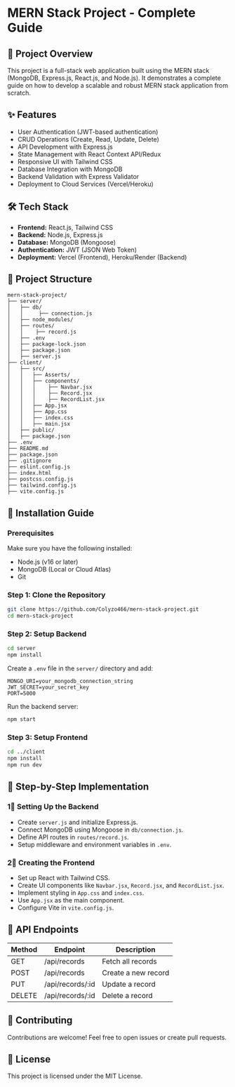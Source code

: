 # MERN Stack Project - Complete Guide

## 📌 Project Overview
This project is a full-stack web application built using the MERN stack (MongoDB, Express.js, React.js, and Node.js). It demonstrates a complete guide on how to develop a scalable and robust MERN stack application from scratch.

## ✨ Features
- User Authentication (JWT-based authentication)
- CRUD Operations (Create, Read, Update, Delete)
- API Development with Express.js
- State Management with React Context API/Redux
- Responsive UI with Tailwind CSS
- Database Integration with MongoDB
- Backend Validation with Express Validator
- Deployment to Cloud Services (Vercel/Heroku)

## 🛠️ Tech Stack
- **Frontend:** React.js, Tailwind CSS
- **Backend:** Node.js, Express.js
- **Database:** MongoDB (Mongoose)
- **Authentication:** JWT (JSON Web Token)
- **Deployment:** Vercel (Frontend), Heroku/Render (Backend)

## 📂 Project Structure
```
mern-stack-project/
├── server/
│   ├── db/
│   │     ├── connection.js
│   ├── node_modules/
│   ├── routes/
│   │    ├── record.js
│   ├── .env
│   ├── package-lock.json
│   ├── package.json
│   ├── server.js
├── client/
│   ├── src/
│   │   ├── Asserts/
│   │   ├── components/
│   │   │    ├── Navbar.jsx
│   │   │    ├── Record.jsx
│   │   │    ├── RecordList.jsx  
│   │   ├── App.jsx
│   │   ├── App.css
│   │   ├── index.css
│   │   ├── main.jsx
│   ├── public/
│   ├── package.json
├── .env
├── README.md
├── package.json
├── .gitignore
├── eslint.config.js
├── index.html
├── postcss.config.js
├── tailwind.config.js
├── vite.config.js
```

## 🚀 Installation Guide

### Prerequisites
Make sure you have the following installed:
- Node.js (v16 or later)
- MongoDB (Local or Cloud Atlas)
- Git

### Step 1: Clone the Repository
```bash
git clone https://github.com/Colyzo466/mern-stack-project.git
cd mern-stack-project
```

### Step 2: Setup Backend
```bash
cd server
npm install
```
Create a `.env` file in the `server/` directory and add:
```
MONGO_URI=your_mongodb_connection_string
JWT_SECRET=your_secret_key
PORT=5000
```
Run the backend server:
```bash
npm start
```

### Step 3: Setup Frontend
```bash
cd ../client
npm install
npm run dev
```

## 🔧 Step-by-Step Implementation

### 1⃣ Setting Up the Backend
- Create `server.js` and initialize Express.js.
- Connect MongoDB using Mongoose in `db/connection.js`.
- Define API routes in `routes/record.js`.
- Setup middleware and environment variables in `.env`.

### 2⃣ Creating the Frontend
- Set up React with Tailwind CSS.
- Create UI components like `Navbar.jsx`, `Record.jsx`, and `RecordList.jsx`.
- Implement styling in `App.css` and `index.css`.
- Use `App.jsx` as the main component.
- Configure Vite in `vite.config.js`.

## 🔗 API Endpoints
| Method | Endpoint       | Description            |
|--------|--------------|------------------------|
| GET    | /api/records  | Fetch all records     |
| POST   | /api/records  | Create a new record   |
| PUT    | /api/records/:id | Update a record |
| DELETE | /api/records/:id | Delete a record |

## 🤝 Contributing
Contributions are welcome! Feel free to open issues or create pull requests.

## 📜 License
This project is licensed under the MIT License.

